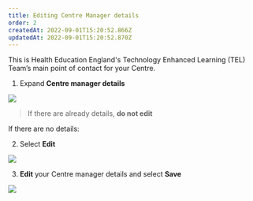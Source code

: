 ```yaml
---
title: Editing Centre Manager details​
order: 2
createdAt: 2022-09-01T15:20:52.866Z
updatedAt: 2022-09-01T15:20:52.870Z
---
```

This is Health Education England's Technology Enhanced Learning (TEL) Team’s main point of contact for your Centre.

1. Expand **Centre manager details​**

![](/img/ad-2-06-Edit.jpg)

> If there are already details, **do not edit​​**

If there are no details:​

2. Select **Edit** ​

![](/img/ad-2-07-Edit.jpg)

3. **Edit** your Centre manager details and select **Save**​

![](/img/ad-2-08-Edit.jpg)